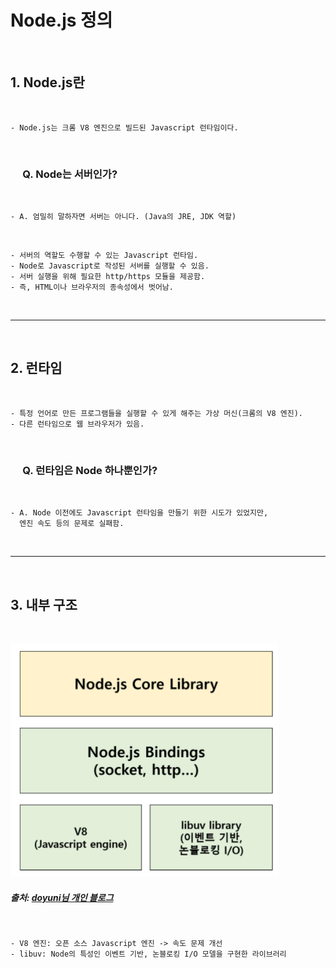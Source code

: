 # Node.js 정의

<br>

## 1. Node.js란

<br>

    - Node.js는 크롬 V8 엔진으로 빌드된 Javascript 런타임이다.

<br>

### &nbsp;&nbsp;&nbsp;&nbsp; Q. Node는 서버인가? 
 
<br>

    - A. 엄밀히 말하자면 서버는 아니다. (Java의 JRE, JDK 역할)

<br>

    - 서버의 역할도 수행할 수 있는 Javascript 런타임.
    - Node로 Javascript로 작성된 서버를 실행할 수 있음.
    - 서버 실행을 위해 필요한 http/https 모듈을 제공함.
    - 즉, HTML이나 브라우저의 종속성에서 벗어남.


<br>

***

<br>

## 2. 런타임

<br>

    - 특정 언어로 만든 프로그램들을 실행할 수 있게 해주는 가상 머신(크롬의 V8 엔진).
    - 다른 런타임으로 웹 브라우저가 있음.


<br>

### &nbsp;&nbsp;&nbsp;&nbsp; Q. 런타임은 Node 하나뿐인가?
 
<br>

    - A. Node 이전에도 Javascript 런타임을 만들기 위한 시도가 있었지만, 
      엔진 속도 등의 문제로 실패함. 

<br>

***

<br>

## 3. 내부 구조

<br>

![Node 내부 구조](https://github.com/daldalhada/Express/blob/main/image/1/1-1/Node1.PNG)

##### 출처: <a href="https://velog.io/@doyuni/Node.js-slk4xsf0rq">doyuni님 개인 블로그</a>

<br>

    - V8 엔진: 오픈 소스 Javascript 엔진 -> 속도 문제 개선
    - libuv: Node의 특성인 이벤트 기반, 논블로킹 I/O 모델을 구현한 라이브러리


<br>


